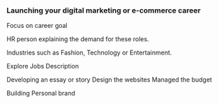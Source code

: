 ### Launching your digital marketing or e-commerce career

Focus on career goal

HR person explaining the demand for these roles.


Industries such as Fashion, Technology or Entertainment.


Explore Jobs Description


Developing an essay or story
Design the websites
Managed the budget


Building Personal brand